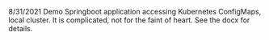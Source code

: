 8/31/2021 
Demo Springboot application accessing Kubernetes ConfigMaps, local cluster.
It is complicated, not for the faint of heart. See the docx for details.
